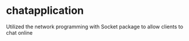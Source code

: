 # chatapplication
Utilized the network programming with Socket package to allow clients to chat online
